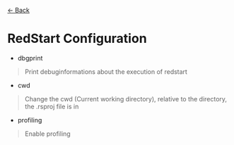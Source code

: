 [<- Back](./index.md)

# RedStart Configuration

- dbgprint
> Print debuginformations about the execution of redstart

- cwd
> Change the cwd (Current working directory), relative to the directory, the .rsproj file is in

- profiling
> Enable profiling